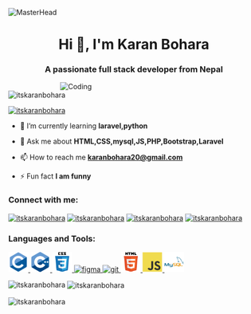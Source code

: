 ![MasterHead](https://blog.eduonix.com/wp-content/uploads/2018/09/Full-Stack-Developer.jpg)
<h1 align="center">Hi 👋, I'm Karan Bohara</h1>
<h3 align="center">A passionate full stack developer from Nepal</h3>
<img align="right" alt="Coding" width="400" src="https://cdn.dribbble.com/users/1162077/screenshots/3848914/programmer.gif">

<p align="left"> <img src="https://komarev.com/ghpvc/?username=itskaranbohara&label=Profile%20views&color=0e75b6&style=flat" alt="itskaranbohara" /> </p>

<p align="left"> <a href="https://twitter.com/itskaranbohara" target="blank"><img src="https://img.shields.io/twitter/follow/itskaranbohara?logo=twitter&style=for-the-badge" alt="itskaranbohara" /></a> </p>

- 🌱 I’m currently learning **laravel,python**

- 💬 Ask me about **HTML,CSS,mysql,JS,PHP,Bootstrap,Laravel**

- 📫 How to reach me **karanbohara20@gmail.com**

- ⚡ Fun fact **I am funny**

<h3 align="left">Connect with me:</h3>
<p align="left">
<a href="https://twitter.com/itskaranbohara" target="blank"><img align="center" src="https://raw.githubusercontent.com/rahuldkjain/github-profile-readme-generator/master/src/images/icons/Social/twitter.svg" alt="itskaranbohara" height="30" width="40" /></a>
<a href="https://linkedin.com/in/itskaranbohara" target="blank"><img align="center" src="https://raw.githubusercontent.com/rahuldkjain/github-profile-readme-generator/master/src/images/icons/Social/linked-in-alt.svg" alt="itskaranbohara" height="30" width="40" /></a>
<a href="https://fb.com/itskaranbohara" target="blank"><img align="center" src="https://raw.githubusercontent.com/rahuldkjain/github-profile-readme-generator/master/src/images/icons/Social/facebook.svg" alt="itskaranbohara" height="30" width="40" /></a>
<a href="https://instagram.com/itskaranbohara" target="blank"><img align="center" src="https://raw.githubusercontent.com/rahuldkjain/github-profile-readme-generator/master/src/images/icons/Social/instagram.svg" alt="itskaranbohara" height="30" width="40" /></a>
</p>

<h3 align="left">Languages and Tools:</h3>
<p align="left"> <a href="https://www.cprogramming.com/" target="_blank" rel="noreferrer"> <img src="https://raw.githubusercontent.com/devicons/devicon/master/icons/c/c-original.svg" alt="c" width="40" height="40"/> </a> <a href="https://www.w3schools.com/cpp/" target="_blank" rel="noreferrer"> <img src="https://raw.githubusercontent.com/devicons/devicon/master/icons/cplusplus/cplusplus-original.svg" alt="cplusplus" width="40" height="40"/> </a> <a href="https://www.w3schools.com/css/" target="_blank" rel="noreferrer"> <img src="https://raw.githubusercontent.com/devicons/devicon/master/icons/css3/css3-original-wordmark.svg" alt="css3" width="40" height="40"/> </a> <a href="https://www.figma.com/" target="_blank" rel="noreferrer"> <img src="https://www.vectorlogo.zone/logos/figma/figma-icon.svg" alt="figma" width="40" height="40"/> </a> <a href="https://git-scm.com/" target="_blank" rel="noreferrer"> <img src="https://www.vectorlogo.zone/logos/git-scm/git-scm-icon.svg" alt="git" width="40" height="40"/> </a> <a href="https://www.w3.org/html/" target="_blank" rel="noreferrer"> <img src="https://raw.githubusercontent.com/devicons/devicon/master/icons/html5/html5-original-wordmark.svg" alt="html5" width="40" height="40"/> </a> <a href="https://developer.mozilla.org/en-US/docs/Web/JavaScript" target="_blank" rel="noreferrer"> <img src="https://raw.githubusercontent.com/devicons/devicon/master/icons/javascript/javascript-original.svg" alt="javascript" width="40" height="40"/> </a> <a href="https://www.mysql.com/" target="_blank" rel="noreferrer"> <img src="https://raw.githubusercontent.com/devicons/devicon/master/icons/mysql/mysql-original-wordmark.svg" alt="mysql" width="40" height="40"/> </a> </p>

<p><img align="left" src="https://github-readme-stats.vercel.app/api/top-langs?username=itskaranbohara&show_icons=true&locale=en&layout=compact" alt="itskaranbohara" /></p>

<p>&nbsp;<img align="center" src="https://github-readme-stats.vercel.app/api?username=itskaranbohara&show_icons=true&locale=en" alt="itskaranbohara" /></p>

<p><img align="center" src="https://github-readme-streak-stats.herokuapp.com/?user=itskaranbohara&" alt="itskaranbohara" /></p>

